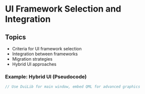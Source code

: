 # UI Framework Selection and Integration

## Topics
- Criteria for UI framework selection
- Integration between frameworks
- Migration strategies
- Hybrid UI approaches

### Example: Hybrid UI (Pseudocode)
```cpp
// Use DuiLib for main window, embed QML for advanced graphics
```
